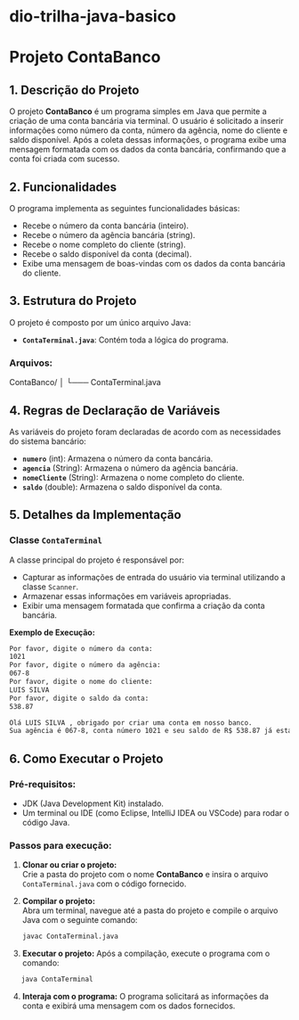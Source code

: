 
# dio-trilha-java-basico

# **Projeto ContaBanco**

## **1. Descrição do Projeto**
O projeto **ContaBanco** é um programa simples em Java que permite a criação de uma conta bancária via terminal. O usuário é solicitado a inserir informações como número da conta, número da agência, nome do cliente e saldo disponível. Após a coleta dessas informações, o programa exibe uma mensagem formatada com os dados da conta bancária, confirmando que a conta foi criada com sucesso.

## **2. Funcionalidades**
O programa implementa as seguintes funcionalidades básicas:
- Recebe o número da conta bancária (inteiro).
- Recebe o número da agência bancária (string).
- Recebe o nome completo do cliente (string).
- Recebe o saldo disponível da conta (decimal).
- Exibe uma mensagem de boas-vindas com os dados da conta bancária do cliente.

## **3. Estrutura do Projeto**
O projeto é composto por um único arquivo Java:
- **`ContaTerminal.java`**: Contém toda a lógica do programa.

### Arquivos:

ContaBanco/ │ └─── ContaTerminal.java


## **4. Regras de Declaração de Variáveis**
As variáveis do projeto foram declaradas de acordo com as necessidades do sistema bancário:

- **`numero`** (int): Armazena o número da conta bancária.
- **`agencia`** (String): Armazena o número da agência bancária.
- **`nomeCliente`** (String): Armazena o nome completo do cliente.
- **`saldo`** (double): Armazena o saldo disponível da conta.

## **5. Detalhes da Implementação**

### Classe `ContaTerminal`

A classe principal do projeto é responsável por:
- Capturar as informações de entrada do usuário via terminal utilizando a classe `Scanner`.
- Armazenar essas informações em variáveis apropriadas.
- Exibir uma mensagem formatada que confirma a criação da conta bancária.

**Exemplo de Execução:** 

```bash 
Por favor, digite o número da conta:
1021
Por favor, digite o número da agência:
067-8
Por favor, digite o nome do cliente:
LUIS SILVA
Por favor, digite o saldo da conta:
538.87

Olá LUIS SILVA , obrigado por criar uma conta em nosso banco.
Sua agência é 067-8, conta número 1021 e seu saldo de R$ 538.87 já está disponível para saque.

```

## **6. Como Executar o Projeto**

### **Pré-requisitos:**
- JDK (Java Development Kit) instalado.
- Um terminal ou IDE (como Eclipse, IntelliJ IDEA ou VSCode) para rodar o código Java.

### **Passos para execução:**

1. **Clonar ou criar o projeto:**  
   Crie a pasta do projeto com o nome **ContaBanco** e insira o arquivo `ContaTerminal.java` com o código fornecido.

2. **Compilar o projeto:**  
   Abra um terminal, navegue até a pasta do projeto e compile o arquivo Java com o seguinte comando:
   ```bash
   javac ContaTerminal.java
3. **Executar o projeto:**
Após a compilação, execute o programa com o comando:
```bash
   java ContaTerminal
```
4. **Interaja com o programa:**
O programa solicitará as informações da conta e exibirá uma mensagem com os dados fornecidos.





